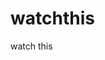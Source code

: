watchthis
=========

watch this











































































































































